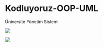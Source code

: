 # Kodluyoruz-OOP-UML

Üniversite Yönetim Sistemi

![](https://user-images.githubusercontent.com/65500826/151663358-0494d792-80d0-42a8-8985-0c485164bea1.png)

![](https://user-images.githubusercontent.com/65500826/151705219-419edeb9-9299-4dba-9ad6-9df6834573de.png)

